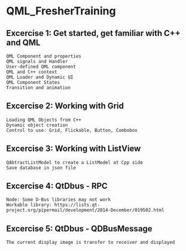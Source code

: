 # QML_FresherTraining

## Excercise 1: Get started, get familiar with C++ and QML
    QML Component and properties
    QML signals and Handler
    User-defined QML component
    QML and C++ context
    QML Loader and Dynamic UI
    QML Component States
    Transition and animation
## Excercise 2: Working with Grid
    Loading QML Objects from C++
    Dynamic object creation
    Control to use: Grid, Flickable, Button, Combobox
## Excercise 3: Working with ListView
    QAbtractListModel to create a ListModel at Cpp side
    Save database in json file
## Excercise 4: QtDbus - RPC
    Node: Some D-Bus libraries may not work
    Workable library: https://lists.qt-project.org/pipermail/development/2014-December/019502.html
## Excercise 5: QtDbus - QDBusMessage
    The current display image is transfer to receiver and displayed